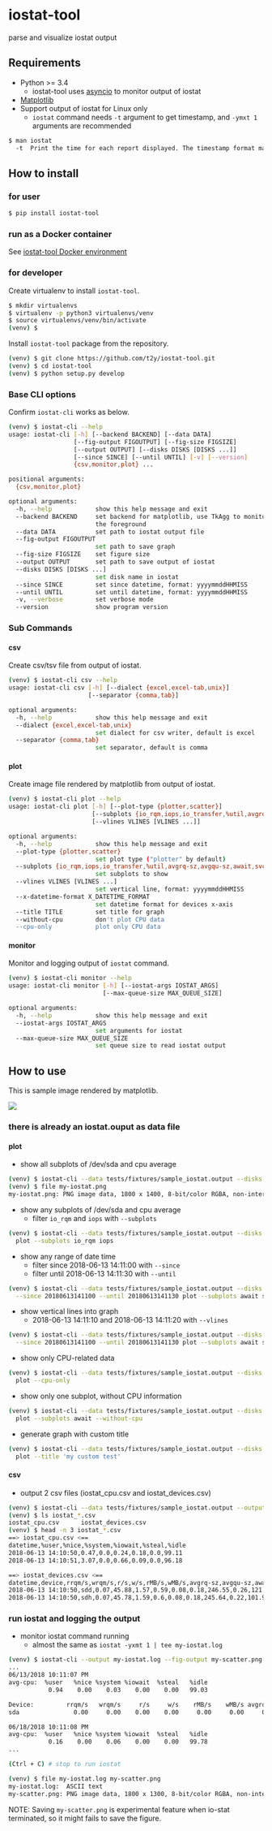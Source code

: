# iostat-tool

parse and visualize iostat output

## Requirements

* Python >= 3.4
  * iostat-tool uses [asyncio](https://docs.python.org/3/library/asyncio.html) to monitor output of iostat
* [Matplotlib](https://matplotlib.org/)
* Support output of iostat for Linux only
  * `iostat` command needs `-t` argument to get timestamp, and `-ymxt 1` arguments are recommended
```bash
$ man iostat
  -t  Print the time for each report displayed. The timestamp format may depend on the value of the S_TIME_FORMAT environment variable (see below).
```

## How to install

### for user

```bash
$ pip install iostat-tool
```

### run as a Docker container

See [iostat-tool Docker environment](DOCKER.md)

### for developer

Create virtualenv to install `iostat-tool`.

```bash
$ mkdir virtualenvs
$ virtualenv -p python3 virtualenvs/venv
$ source virtualenvs/venv/bin/activate
(venv) $
```

Install `iostat-tool` package from the repository.

```bash
(venv) $ git clone https://github.com/t2y/iostat-tool.git
(venv) $ cd iostat-tool
(venv) $ python setup.py develop
```

### Base CLI options

Confirm `iostat-cli` works as below.

```bash
(venv) $ iostat-cli --help
usage: iostat-cli [-h] [--backend BACKEND] [--data DATA]
                  [--fig-output FIGOUTPUT] [--fig-size FIGSIZE]
                  [--output OUTPUT] [--disks DISKS [DISKS ...]]
                  [--since SINCE] [--until UNTIL] [-v] [--version]
                  {csv,monitor,plot} ...

positional arguments:
  {csv,monitor,plot}

optional arguments:
  -h, --help            show this help message and exit
  --backend BACKEND     set backend for matplotlib, use TkAgg to monitor in
                        the foreground
  --data DATA           set path to iostat output file
  --fig-output FIGOUTPUT
                        set path to save graph
  --fig-size FIGSIZE    set figure size
  --output OUTPUT       set path to save output of iostat
  --disks DISKS [DISKS ...]
                        set disk name in iostat
  --since SINCE         set since datetime, format: yyyymmddHHMISS
  --until UNTIL         set until datetime, format: yyyymmddHHMISS
  -v, --verbose         set verbose mode
  --version             show program version
```

### Sub Commands

#### csv

Create csv/tsv file from output of iostat.

```bash
(venv) $ iostat-cli csv --help
usage: iostat-cli csv [-h] [--dialect {excel,excel-tab,unix}]
                      [--separator {comma,tab}]

optional arguments:
  -h, --help            show this help message and exit
  --dialect {excel,excel-tab,unix}
                        set dialect for csv writer, default is excel
  --separator {comma,tab}
                        set separator, default is comma
```

#### plot

Create image file rendered by matplotlib from output of iostat.

```bash
(venv) $ iostat-cli plot --help
usage: iostat-cli plot [-h] [--plot-type {plotter,scatter}]
                       [--subplots {io_rqm,iops,io_transfer,%util,avgrq-sz,avgqu-sz,await,svctm} [{io_rqm,iops,io_transfer,%util,avgrq-sz,avgqu-sz,await,svctm} ...]]
                       [--vlines VLINES [VLINES ...]]

optional arguments:
  -h, --help            show this help message and exit
  --plot-type {plotter,scatter}
                        set plot type ("plotter" by default)
  --subplots {io_rqm,iops,io_transfer,%util,avgrq-sz,avgqu-sz,await,svctm} [{io_rqm,iops,io_transfer,%util,avgrq-sz,avgqu-sz,await,svctm} ...]
                        set subplots to show
  --vlines VLINES [VLINES ...]
                        set vertical line, format: yyyymmddHHMISS
  --x-datetime-format X_DATETIME_FORMAT
                        set datetime format for devices x-axis
  --title TITLE         set title for graph
  --without-cpu         don't plot CPU data
  --cpu-only            plot only CPU data
```

#### monitor

Monitor and logging output of `iostat` command.

```bash
(venv) $ iostat-cli monitor --help
usage: iostat-cli monitor [-h] [--iostat-args IOSTAT_ARGS]
                          [--max-queue-size MAX_QUEUE_SIZE]

optional arguments:
  -h, --help            show this help message and exit
  --iostat-args IOSTAT_ARGS
                        set arguments for iostat
  --max-queue-size MAX_QUEUE_SIZE
                        set queue size to read iostat output
```

## How to use

This is sample image rendered by matplotlib.

![](https://github.com/t2y/iostat-tool/raw/master/tests/fixtures/sample-iostat.png)


### there is already an iostat.ouput as data file

#### plot

* show all subplots of /dev/sda and cpu average

```bash
(venv) $ iostat-cli --data tests/fixtures/sample_iostat.output --disks sda --fig-output my-iostat.png plot
(venv) $ file my-iostat.png
my-iostat.png: PNG image data, 1800 x 1400, 8-bit/color RGBA, non-interlaced
```

* show any subplots of /dev/sda and cpu average
  * filter `io_rqm` and `iops` with `--subplots`

```bash
(venv) $ iostat-cli --data tests/fixtures/sample_iostat.output --disks sda --fig-output my-iostat.png \
  plot --subplots io_rqm iops
```

* show any range of date time
  * filter since 2018-06-13 14:11:00 with `--since`
  * filter until 2018-06-13 14:11:30 with `--until`

```bash
(venv) $ iostat-cli --data tests/fixtures/sample_iostat.output --disks sda --fig-output my-iostat.png \
  --since 20180613141100 --until 20180613141130 plot --subplots await svctm
```

* show vertical lines into graph
  * 2018-06-13 14:11:10 and 2018-06-13 14:11:20 with `--vlines`

```bash
(venv) $ iostat-cli --data tests/fixtures/sample_iostat.output --disks sda --fig-output my-iostat.png \
  --since 20180613141100 --until 20180613141130 plot --subplots await svctm --vlines 20180613141110 20180613141120
```

* show only CPU-related data

```bash
(venv) $ iostat-cli --data tests/fixtures/sample_iostat.output --disks sda --fig-output my-iostat.png \
  plot --cpu-only
```

* show only one subplot, without CPU information

```bash
(venv) $ iostat-cli --data tests/fixtures/sample_iostat.output --disks sda --fig-output my-iostat.png \
  plot --subplots await --without-cpu
```

* generate graph with custom title

```bash
(venv) $ iostat-cli --data tests/fixtures/sample_iostat.output --disks sda --fig-output my-iostat.png \
  plot --title 'my custom test'
```

#### csv

* output 2 csv files (iostat_cpu.csv and iostat_devices.csv)

```bash
(venv) $ iostat-cli --data tests/fixtures/sample_iostat.output --output iostat.csv csv
(venv) $ ls iostat_*.csv
iostat_cpu.csv		iostat_devices.csv
(venv) $ head -n 3 iostat_*.csv
==> iostat_cpu.csv <==
datetime,%user,%nice,%system,%iowait,%steal,%idle
2018-06-13 14:10:50,0.47,0.0,0.24,0.18,0.0,99.11
2018-06-13 14:10:51,3.07,0.0,0.66,0.09,0.0,96.18

==> iostat_devices.csv <==
datetime,device,rrqm/s,wrqm/s,r/s,w/s,rMB/s,wMB/s,avgrq-sz,avgqu-sz,await,r_await,w_await,svctm,%util
2018-06-13 14:10:50,sdd,0.07,45.88,1.57,0.59,0.08,0.18,246.55,0.26,121.04,1.28,436.94,2.07,0.45
2018-06-13 14:10:50,sdh,0.07,45.78,1.59,0.6,0.08,0.18,245.64,0.22,101.97,1.17,367.51,1.89,0.41
```

### run iostat and logging the output

* monitor iostat command running
  * almost the same as `iostat -yxmt 1 | tee my-iostat.log`

```bash
(venv) $ iostat-cli --output my-iostat.log --fig-output my-scatter.png monitor --iostat-args "-yxmt 1"
...
06/13/2018 10:11:07 PM
avg-cpu:  %user   %nice %system %iowait  %steal   %idle
           0.94    0.00    0.03    0.00    0.00   99.03

Device:         rrqm/s   wrqm/s     r/s     w/s    rMB/s    wMB/s avgrq-sz avgqu-sz   await r_await w_await  svctm  %util
sda               0.00     0.00    0.00    0.00     0.00     0.00     0.00     0.00    0.00    0.00    0.00   0.00   0.00

06/18/2018 10:11:08 PM
avg-cpu:  %user   %nice %system %iowait  %steal   %idle
           0.16    0.00    0.06    0.00    0.00   99.78
...

(Ctrl + C) # stop to run iostat
```

```bash
(venv) $ file my-iostat.log my-scatter.png
my-iostat.log:  ASCII text
my-scatter.png: PNG image data, 1800 x 1300, 8-bit/color RGBA, non-interlaced
```

NOTE: Saving `my-scatter.png` is experimental feature when io-stat terminated, so it might fails to save the figure.
